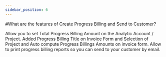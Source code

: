 ```yaml
---
sidebar_position: 6
---
```


#What are the features of Create Progress Billing and Send to Customer?

Allow you to set Total Progress Billing Amount on the Analytic Account / Project. Added Progress Billing Title on Invoice Form and Selection of Project and Auto compute Progress Billings Amounts on invoice form. Allow to print progress billing reports so you can send to your customer by email.